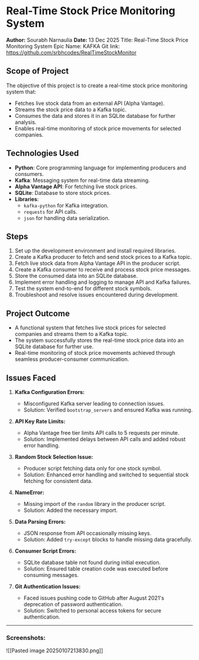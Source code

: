 # Real-Time Stock Price Monitoring System

**Author:** Sourabh Narnaulia
**Date:** 13 Dec 2025
Title: Real-Time Stock Price Monitoring System
Epic Name: KAFKA
Git link: https://github.com/srbhcodes/RealTimeStockMonitor

## Scope of Project

The objective of this project is to create a real-time stock price monitoring system that:

- Fetches live stock data from an external API (Alpha Vantage).
- Streams the stock price data to a Kafka topic.
- Consumes the data and stores it in an SQLite database for further analysis.
- Enables real-time monitoring of stock price movements for selected companies.

## Technologies Used

- **Python**: Core programming language for implementing producers and consumers.
- **Kafka**: Messaging system for real-time data streaming.
- **Alpha Vantage API**: For fetching live stock prices.
- **SQLite**: Database to store stock prices.
- **Libraries**:
    - `kafka-python` for Kafka integration.
    - `requests` for API calls.
    - `json` for handling data serialization.

## Steps

1. Set up the development environment and install required libraries.
2. Create a Kafka producer to fetch and send stock prices to a Kafka topic.
3. Fetch live stock data from Alpha Vantage API in the producer script.
4. Create a Kafka consumer to receive and process stock price messages.
5. Store the consumed data into an SQLite database.
6. Implement error handling and logging to manage API and Kafka failures.
7. Test the system end-to-end for different stock symbols.
8. Troubleshoot and resolve issues encountered during development.

## Project Outcome

- A functional system that fetches live stock prices for selected companies and streams them to a Kafka topic.
- The system successfully stores the real-time stock price data into an SQLite database for further use.
- Real-time monitoring of stock price movements achieved through seamless producer-consumer communication.

## Issues Faced

1. **Kafka Configuration Errors:**
    
    - Misconfigured Kafka server leading to connection issues.
    - Solution: Verified `bootstrap_servers` and ensured Kafka was running.
2. **API Key Rate Limits:**
    
    - Alpha Vantage free tier limits API calls to 5 requests per minute.
    - Solution: Implemented delays between API calls and added robust error handling.
3. **Random Stock Selection Issue:**
    
    - Producer script fetching data only for one stock symbol.
    - Solution: Enhanced error handling and switched to sequential stock fetching for consistent data.
4. **NameError:**
    
    - Missing import of the `random` library in the producer script.
    - Solution: Added the necessary import.
5. **Data Parsing Errors:**
    
    - JSON response from API occasionally missing keys.
    - Solution: Added `try-except` blocks to handle missing data gracefully.
6. **Consumer Script Errors:**
    
    - SQLite database table not found during initial execution.
    - Solution: Ensured table creation code was executed before consuming messages.
7. **Git Authentication Issues:**
    
    - Faced issues pushing code to GitHub after August 2021's deprecation of password authentication.
    - Solution: Switched to personal access tokens for secure authentication.

---

### Screenshots:

![[Pasted image 20250107213830.png]]